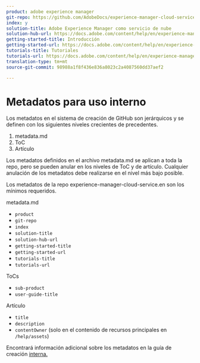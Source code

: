 ```yaml
---
product: adobe experience manager
git-repo: https://github.com/AdobeDocs/experience-manager-cloud-service.en
index: y
solution-title: Adobe Experience Manager como servicio de nube
solution-hub-url: https://docs.adobe.com/content/help/en/experience-manager-cloud-service/landing/home.html
getting-started-title: Introducción
getting-started-url: https://docs.adobe.com/content/help/en/experience-manager-cloud-service/core-concepts/home.html
tutorials-title: Tutoriales
tutorials-url: https://docs.adobe.com/content/help/en/experience-manager-learn/cloud-service/overview.html
translation-type: tm+mt
source-git-commit: 98988a1f8f436e836a8023c2a4087560dd37aef2

---
```



# Metadatos para uso interno

Los metadatos en el sistema de creación de GitHub son jerárquicos y se definen con los siguientes niveles crecientes de precedentes.

1. metadata.md
1. ToC
1. Artículo

Los metadatos definidos en el archivo metadata.md se aplican a toda la repo, pero se pueden anular en los niveles de ToC y de artículo. Cualquier anulación de los metadatos debe realizarse en el nivel más bajo posible.

Los metadatos de la repo experience-manager-cloud-service.en son los mínimos requeridos.

metadata.md

* `product`
* `git-repo`
* `index`
* `solution-title`
* `solution-hub-url`
* `getting-started-title`
* `getting-started-url`
* `tutorials-title`
* `tutorials-url`

ToCs

* `sub-product`
* `user-guide-title`

Artículo

* `title`
* `description`
* `contentOwner` (solo en el contenido de recursos principales en `/help/assets`)

Encontrará información adicional sobre los metadatos en la guía de creación [interna.](https://docs.adobe.com/help/en/collaborative-doc-instructions/collaboration-guide/markdown/metadata.html#solution-metadata)